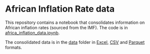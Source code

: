 # African Inflation Rate data

This repository contains a notebook that consolidates information on African
inflation rates (sourced from the IMF). The code is in [africa\_inflation\_data.ipynb](africa_inflation_data.ipynb).

The consolidated data is in the [data](/data) folder in [Excel](data/africa_inflation_data.xlsx), [CSV](data/africa_inflation_data.csv)
and [Parquet](data/africa_inflation_data.parquet) formats.
